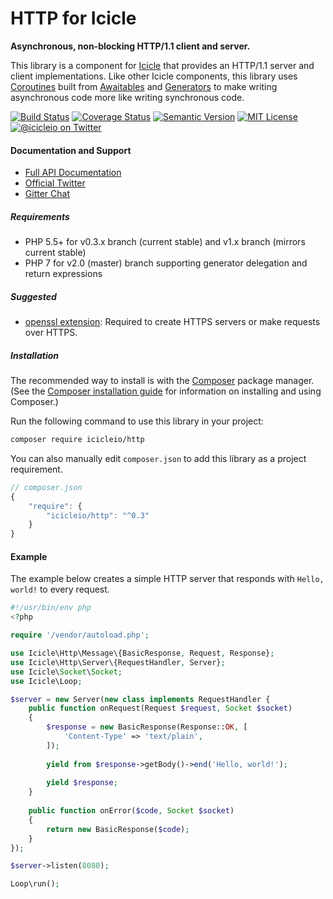 # HTTP for Icicle

**Asynchronous, non-blocking HTTP/1.1 client and server.**

This library is a component for [Icicle](https://github.com/icicleio/icicle) that provides an HTTP/1.1 server and client implementations. Like other Icicle components, this library uses [Coroutines](https://icicle.io/docs/manual/coroutines/) built from [Awaitables](https://icicle.io/docs/manual/awaitables/) and [Generators](http://www.php.net/manual/en/language.generators.overview.php) to make writing asynchronous code more like writing synchronous code.

[![Build Status](https://img.shields.io/travis/icicleio/http/v1.x.svg?style=flat-square)](https://travis-ci.org/icicleio/http)
[![Coverage Status](https://img.shields.io/coveralls/icicleio/http/v1.x.svg?style=flat-square)](https://coveralls.io/r/icicleio/http)
[![Semantic Version](https://img.shields.io/github/release/icicleio/http.svg?style=flat-square)](http://semver.org)
[![MIT License](https://img.shields.io/packagist/l/icicleio/http.svg?style=flat-square)](LICENSE)
[![@icicleio on Twitter](https://img.shields.io/badge/twitter-%40icicleio-5189c7.svg?style=flat-square)](https://twitter.com/icicleio)

#### Documentation and Support

- [Full API Documentation](https://icicle.io/docs)
- [Official Twitter](https://twitter.com/icicleio)
- [Gitter Chat](https://gitter.im/icicleio/icicle)

##### Requirements

- PHP 5.5+ for v0.3.x branch (current stable) and v1.x branch (mirrors current stable)
- PHP 7 for v2.0 (master) branch supporting generator delegation and return expressions

##### Suggested

- [openssl extension](http://php.net/manual/en/book.openssl.php): Required to create HTTPS servers or make requests over HTTPS.

##### Installation

The recommended way to install is with the [Composer](http://getcomposer.org/) package manager. (See the [Composer installation guide](https://getcomposer.org/doc/00-intro.md) for information on installing and using Composer.)

Run the following command to use this library in your project: 

```bash
composer require icicleio/http
```

You can also manually edit `composer.json` to add this library as a project requirement.

```js
// composer.json
{
    "require": {
        "icicleio/http": "^0.3"
    }
}
```

#### Example

The example below creates a simple HTTP server that responds with `Hello, world!` to every request.

```php
#!/usr/bin/env php
<?php

require '/vendor/autoload.php';

use Icicle\Http\Message\{BasicResponse, Request, Response};
use Icicle\Http\Server\{RequestHandler, Server};
use Icicle\Socket\Socket;
use Icicle\Loop;

$server = new Server(new class implements RequestHandler {
    public function onRequest(Request $request, Socket $socket)
    {
        $response = new BasicResponse(Response::OK, [
            'Content-Type' => 'text/plain',
        ]);
        
        yield from $response->getBody()->end('Hello, world!');
        
        yield $response;
    }
    
    public function onError($code, Socket $socket)
    {
        return new BasicResponse($code);
    }
});

$server->listen(8080);

Loop\run();
```
